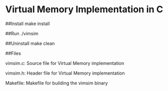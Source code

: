 # Virtual Memory Implementation in C
##Install
make install

##Run
./vimsim

##Uninstall
make clean

##Files
<p>vimsim.c:    Source file for Virtual Memory implementation</p>
<p>vimsim.h:    Header file for Virtual Memory implementation</p>
<p>Makefile: Makefile for building the vimsim binary</p>
